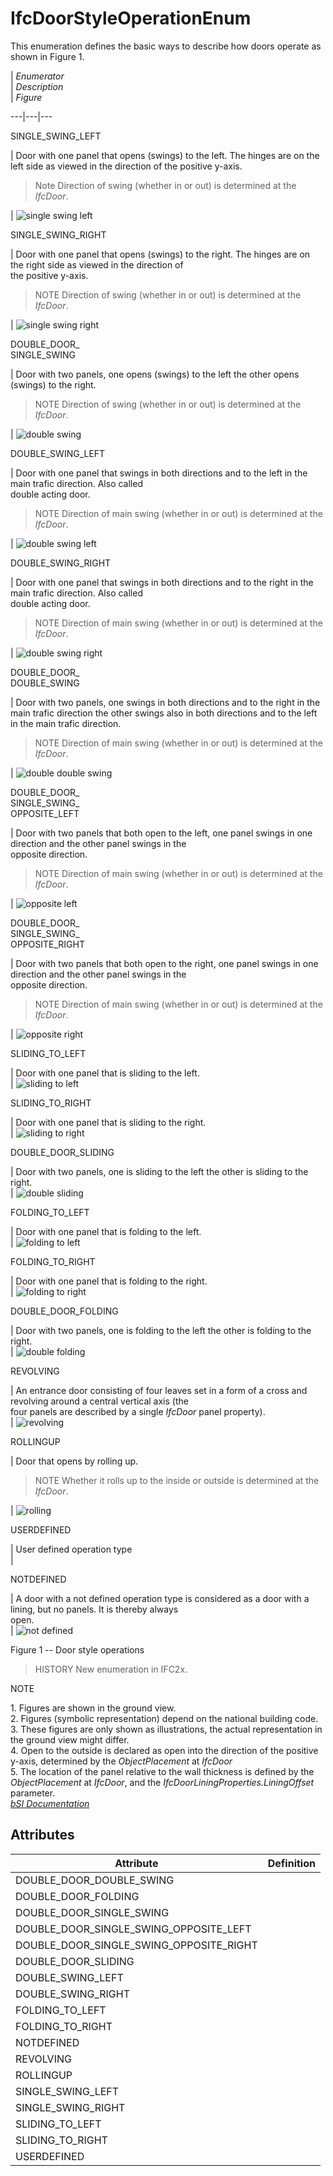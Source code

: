 IfcDoorStyleOperationEnum
=========================
This enumeration defines the basic ways to describe how doors operate as shown
in Figure 1.  
  
  
  
  
  
| _Enumerator_  
| _Description_  
| _Figure_  
  
---|---|---  
  
  
SINGLE_SWING_LEFT  
  
| Door with one panel that opens (swings) to the left. The hinges are on the
left side as viewed in the direction of the positive y-axis.  
  

> Note  Direction of swing (whether in or out) is determined at the _IfcDoor_.  
>  
>

  
  
| ![single swing left ](../figures/ifcdoorstyleoperationenum-fig01.gif)  
  
  
  
SINGLE_SWING_RIGHT  
  
| Door with one panel that opens (swings) to the right. The hinges are on the
right side as viewed in the direction of  
the positive y-axis.  
  

> NOTE  Direction of swing (whether in or out) is determined at the _IfcDoor_.  
>  
>

  
  
| ![single swing right](../figures/ifcdoorstyleoperationenum-fig02.gif)  
  
  
  
DOUBLE_DOOR_  
SINGLE_SWING  
  
| Door with two panels, one opens (swings) to the left the other opens
(swings) to the right.  
  

> NOTE  Direction of swing (whether in or out) is determined at the _IfcDoor_.  
>  
>

  
  
| ![double swing](../figures/ifcdoorstyleoperationenum-fig03.gif)  
  
  
  
DOUBLE_SWING_LEFT  
  
| Door with one panel that swings in both directions and to the left in the
main trafic direction. Also called  
double acting door.  
  

> NOTE  Direction of main swing (whether in or out) is determined at the
> _IfcDoor_.  
>  
>

  
  
| ![double swing left](../figures/ifcdoorstyleoperationenum-fig04.gif)  
  
  
  
DOUBLE_SWING_RIGHT  
  
| Door with one panel that swings in both directions and to the right in the
main trafic direction. Also called  
double acting door.  
  

> NOTE  Direction of main swing (whether in or out) is determined at the
> _IfcDoor_.  
>  
>

  
  
| ![double swing right](../figures/ifcdoorstyleoperationenum-fig05.gif)  
  
  
  
DOUBLE_DOOR_  
DOUBLE_SWING  
  
| Door with two panels, one swings in both directions and to the right in the
main trafic direction the other swings also in both directions and to the left
in the main trafic direction.  
  

> NOTE  Direction of main swing (whether in or out) is determined at the
> _IfcDoor_.  
>  
>

  
  
| ![double double swing](../figures/ifcdoorstyleoperationenum-fig06.gif)  
  
  
  
DOUBLE_DOOR_  
SINGLE_SWING_  
OPPOSITE_LEFT  
  
| Door with two panels that both open to the left, one panel swings in one
direction and the other panel swings in the  
opposite direction.  
  

> NOTE  Direction of main swing (whether in or out) is determined at the
> _IfcDoor_.  
>  
>

  
  
| ![opposite left](../figures/ifcdoorstyleoperationenum-fig06a.gif)  
  
  
  
DOUBLE_DOOR_  
SINGLE_SWING_  
OPPOSITE_RIGHT  
  
| Door with two panels that both open to the right, one panel swings in one
direction and the other panel swings in the  
opposite direction.  
  

> NOTE  Direction of main swing (whether in or out) is determined at the
> _IfcDoor_.

  
  
| ![opposite right](../figures/ifcdoorstyleoperationenum-fig06b.gif)  
  
  
  
SLIDING_TO_LEFT  
  
| Door with one panel that is sliding to the left.  
| ![sliding to left](../figures/ifcdoorstyleoperationenum-fig07.gif)  
  
  
  
SLIDING_TO_RIGHT  
  
| Door with one panel that is sliding to the right.  
| ![sliding to right](../figures/ifcdoorstyleoperationenum-fig08.gif)  
  
  
  
DOUBLE_DOOR_SLIDING  
  
| Door with two panels, one is sliding to the left the other is sliding to the
right.  
| ![double sliding](../figures/ifcdoorstyleoperationenum-fig09.gif)  
  
  
  
FOLDING_TO_LEFT  
  
| Door with one panel that is folding to the left.  
| ![folding to left](../figures/ifcdoorstyleoperationenum-fig10.gif)  
  
  
  
FOLDING_TO_RIGHT  
  
| Door with one panel that is folding to the right.  
| ![folding to right](../figures/ifcdoorstyleoperationenum-fig11.gif)  
  
  
  
DOUBLE_DOOR_FOLDING  
  
| Door with two panels, one is folding to the left the other is folding to the
right.  
| ![double folding](../figures/ifcdoorstyleoperationenum-fig12.gif)  
  
  
  
REVOLVING  
  
| An entrance door consisting of four leaves set in a form of a cross and
revolving around a central vertical axis (the  
four panels are described by a single _IfcDoor_ panel property).  
| ![revolving](../figures/ifcdoorstyleoperationenum-fig13.gif)  
  
  
  
ROLLINGUP  
  
| Door that opens by rolling up.  
  

> NOTE  Whether it rolls up to the inside or outside is determined at the
> _IfcDoor_.

  
  
| ![rolling](../figures/ifcdoorstyleoperationenum-fig14.gif)  
  
  
  
USERDEFINED  
  
| User defined operation type  
|  
  
  
  
NOTDEFINED  
  
| A door with a not defined operation type is considered as a door with a
lining, but no panels. It is thereby always  
open.  
|  ![not defined](../figures/ifcdoorstyleoperationenum-fig15.gif)  
  
  
  
  
  
  
  
  

Figure 1 -- Door style operations  
  
  
  
  
> HISTORY  New enumeration in IFC2x.  
  
NOTE  
  
1\. Figures are shown in the ground view.  
2\. Figures (symbolic representation) depend on the national building code.  
3\. These figures are only shown as illustrations, the actual representation
in the ground view might differ.  
4\. Open to the outside is declared as open into the direction of the positive
y-axis, determined by the _ObjectPlacement_ at _IfcDoor_  
5\. The location of the panel relative to the wall thickness is defined by the
_ObjectPlacement_ at _IfcDoor_, and the _IfcDoorLiningProperties.LiningOffset_
parameter.  
[ _bSI
Documentation_](https://standards.buildingsmart.org/IFC/DEV/IFC4_2/FINAL/HTML/schema/ifcarchitecturedomain/lexical/ifcdoorstyleoperationenum.htm)


Attributes
----------
| Attribute                               | Definition   |
|-----------------------------------------|--------------|
| DOUBLE_DOOR_DOUBLE_SWING                |              |
| DOUBLE_DOOR_FOLDING                     |              |
| DOUBLE_DOOR_SINGLE_SWING                |              |
| DOUBLE_DOOR_SINGLE_SWING_OPPOSITE_LEFT  |              |
| DOUBLE_DOOR_SINGLE_SWING_OPPOSITE_RIGHT |              |
| DOUBLE_DOOR_SLIDING                     |              |
| DOUBLE_SWING_LEFT                       |              |
| DOUBLE_SWING_RIGHT                      |              |
| FOLDING_TO_LEFT                         |              |
| FOLDING_TO_RIGHT                        |              |
| NOTDEFINED                              |              |
| REVOLVING                               |              |
| ROLLINGUP                               |              |
| SINGLE_SWING_LEFT                       |              |
| SINGLE_SWING_RIGHT                      |              |
| SLIDING_TO_LEFT                         |              |
| SLIDING_TO_RIGHT                        |              |
| USERDEFINED                             |              |
